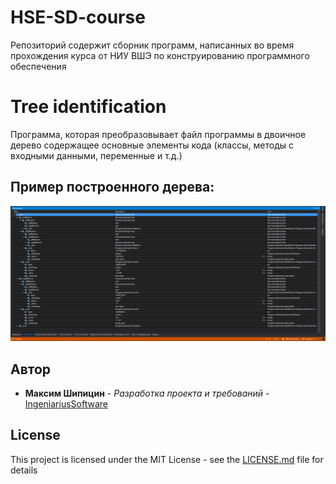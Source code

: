 # HSE-SD-course
Репозиторий содержит сборник программ, написанных во время прохождения курса от НИУ ВШЭ по конструированию программного обеспечения

# Tree identification
Программа, которая преобразовывает файл программы в двоичное дерево содержащее основные элементы кода (классы, методы с входными данными, переменные и т.д.)

## Пример построенного дерева:
![example](tree-identification/examples/tree.png)

## Автор

* **Максим Шипицин** - *Разработка проекта и требований* - [ IngeniariusSoftware](https://github.com/IngeniariusSoftware)

## License

This project is licensed under the MIT License - see the [LICENSE.md](LICENSE.md) file for details

